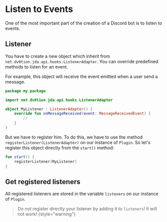 # Listen to Events

One of the most important part of the creation of a Discord bot is to listen to events.

## Listener

You have to create a new object which inherit from `net.dv8tion.jda.api.hooks.ListenerAdapter`.
You can override predefined methods to listen for an event.

For example, this object will receive the event emitted when a user send a message.
```Kotlin
package my.package

import net.dv8tion.jda.api.hooks.ListenerAdapter

object MyListener : ListenerAdapter() {
    override fun onMessageReceived(event: MessageReceivedEvent) {
        //
    }
}
```

But we have to register him.
To do this, we have to use the method `registerListener(ListenerAdapter)` on our instance of `Plugin`.
So let's register this object directly from the `start()` method:
```Kotlin
fun start() {
    registerListener(MyListener)
}
```

## Get registered listeners

All registered listeners are stored in the variable `listeners` on our instance of `Plugin`.

> Do not register directly your listener by adding it to `listeners`!
> It will not work!
{style="warning"}
